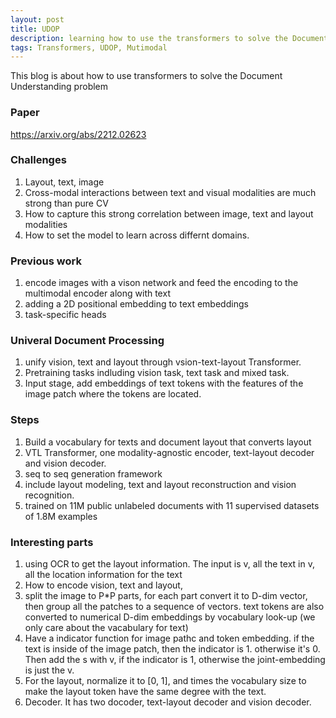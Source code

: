 ```yaml
---
layout: post
title: UDOP
description: learning how to use the transformers to solve the Document Understanding problem
tags: Transformers, UDOP, Mutimodal
---
```


This blog is about how to use transformers to solve the Document Understanding problem

### Paper
https://arxiv.org/abs/2212.02623


### Challenges

1. Layout, text, image
2. Cross-modal interactions between text and visual modalities are much strong than pure CV
3. How to capture this strong correlation between image, text and layout modalities
4. How to set the model to learn across differnt domains.

### Previous work
1. encode images with a vison network and feed the encoding to the multimodal encoder along with text
2. adding a 2D positional embedding to text embeddings
3. task-specific heads


### Univeral Document Processing
1. unify vision, text and layout through vsion-text-layout Transformer.
2. Pretraining tasks indluding vision task, text task and mixed task.
3. Input stage, add embeddings of text tokens with the features of the image patch where the tokens are located.

### Steps
1. Build a vocabulary for texts and document layout that converts layout
2. VTL Transformer, one modality-agnostic encoder, text-layout decoder and vision decoder.
3. seq to seq generation framework
4. include layout modeling, text and layout reconstruction and vision recognition.
5. trained on 11M public unlabeled documents with 11 supervised datasets of 1.8M examples

### Interesting parts
1. using OCR to get the layout information. The input is v, all the text in v, all the location information for the text
2. How to encode vision, text and layout, 
3. split the image to P*P parts, for each part convert it to D-dim vector, then group all the patches to a sequence of
   vectors. text tokens are also converted to numerical D-dim embeddings by vocabulary look-up (we only care about the
   vacabulary for text)
4. Have a indicator function for image pathc and token embedding. if the text is inside of the image patch, then the
   indicator is 1. otherwise it's 0. Then add the s with v, if the indicator is 1, otherwise the joint-embedding is just
   the v.
5. For the layout, normalize it to [0, 1], and times the vocabulary size to make the layout token have the same degree
   with the text.
6. Decoder. It has two docoder, text-layout decoder and vision decoder.



